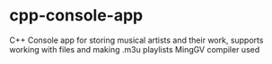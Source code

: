 # cpp-console-app
C++ Console app for storing musical artists and their work, supports working with files and making .m3u playlists
MingGV compiler used
